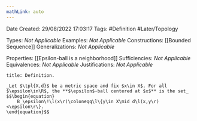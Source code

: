 ```yaml
---
mathLink: auto
---
```


<div class="topSpace"></div>

Date Created: 29/08/2022 17:03:17
Tags: #Definition #Later/Topology

Types: _Not Applicable_
Examples: _Not Applicable_
Constructions: [[Bounded Sequence]]
Generalizations: _Not Applicable_

Properties: [[Epsilon-ball is a neighborhood]]
Sufficiencies: _Not Applicable_
Equivalences: _Not Applicable_
Justifications: _Not Applicable_

``` ad-Definition
title: Definition.

_Let $\tpl{X,d}$ be a metric space and fix $x\in X$. For all $\epsilon\in\R$, the **$\epsilon$-ball centered at $x$** is the set_
$$\begin{equation}
    B_\epsilon\!\l(x\r)\coloneqq\l\{y\in X\mid d\l(x,y\r)<\epsilon\r\}.
\end{equation}$$

```

